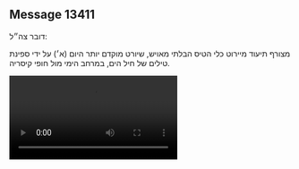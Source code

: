 ## Message 13411

דובר צה״ל:

מצורף תיעוד מיירוט כלי הטיס הבלתי מאויש, שיורט מוקדם יותר היום (א׳) על ידי ספינת טילים של חיל הים, במרחב הימי מול חופי קיסריה.

![Video](13411/13411_media.mp4)
